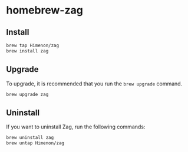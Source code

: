 # homebrew-zag

## Install

```bash
brew tap Himenon/zag
brew install zag
```

## Upgrade

To upgrade, it is recommended that you run the `brew upgrade` command.

```bash
brew upgrade zag
```

## Uninstall

If you want to uninstall Zag, run the following commands:

```bash
brew uninstall zag
brew untap Himenon/zag
```
